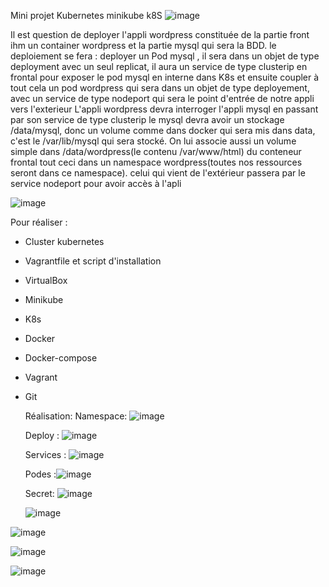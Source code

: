 Mini projet Kubernetes minikube k8S  ![image](https://github.com/ehueni1982/mini-projet-k8s/assets/157939806/608377bd-b970-425a-b5e5-50e73d099cfe)


Il est question de deployer l'appli wordpress constituée de la partie front ihm un container wordpress et la partie mysql qui sera la BDD.
le deploiement se fera : 
deployer un Pod mysql , il sera dans un objet de type deployment avec un seul replicat, il aura un service de type clusterip en frontal pour exposer le pod mysql en interne dans K8s et ensuite coupler à tout cela un pod wordpress qui sera dans un objet de type deployement, avec un service de type nodeport qui sera le point d'entrée de notre appli vers l'exterieur
L'appli wordpress devra interroger l'appli mysql en passant par son service de type clusterip
le mysql devra avoir un stockage /data/mysql, donc un volume comme dans docker  qui sera mis dans data, c'est le /var/lib/mysql qui sera stocké.
On lui associe aussi un volume simple dans /data/wordpress(le contenu /var/www/html) du conteneur frontal
tout ceci dans un namespace wordpress(toutes nos ressources seront dans ce namespace). celui qui vient de l'extérieur passera par le service nodeport pour avoir accès à l'apli

![image](https://github.com/ehueni1982/mini-projet-k8s/assets/157939806/32803b96-01a4-4bec-a46c-b552fd13de90)

Pour réaliser : 
- Cluster kubernetes
- Vagrantfile et script d'installation
- VirtualBox
- Minikube
- K8s
- Docker
- Docker-compose
- Vagrant
- Git

  Réalisation:
  Namespace: ![image](https://github.com/ehueni1982/mini-projet-k8s/assets/157939806/4237ce38-7382-41fe-a5d6-bfb87e7d6f63)

  Deploy : ![image](https://github.com/ehueni1982/mini-projet-k8s/assets/157939806/3debe80c-f1a2-4dfe-ba88-c7eceb05df5d)


  Services : ![image](https://github.com/ehueni1982/mini-projet-k8s/assets/157939806/cee33bae-ae85-4fdb-b73d-23c60959f17f)


  Podes :![image](https://github.com/ehueni1982/mini-projet-k8s/assets/157939806/b89868f1-6ce6-45f7-8e93-c069097c81c0)


  Secret: ![image](https://github.com/ehueni1982/mini-projet-k8s/assets/157939806/a07f219a-7fb6-4207-8435-50bc98d4e625)


  ![image](https://github.com/ehueni1982/mini-projet-k8s/assets/157939806/7a747ecf-ac45-4a66-a683-88f92a5b9d44)

![image](https://github.com/ehueni1982/mini-projet-k8s/assets/157939806/61442503-0974-4c59-b570-63c7768a74bd)

![image](https://github.com/ehueni1982/mini-projet-k8s/assets/157939806/d7a349e7-92f7-4687-8e00-2c2a424fe4ed)

![image](https://github.com/ehueni1982/mini-projet-k8s/assets/157939806/90d8200a-37a5-404d-a4a7-be06ed6f9d97)









  
